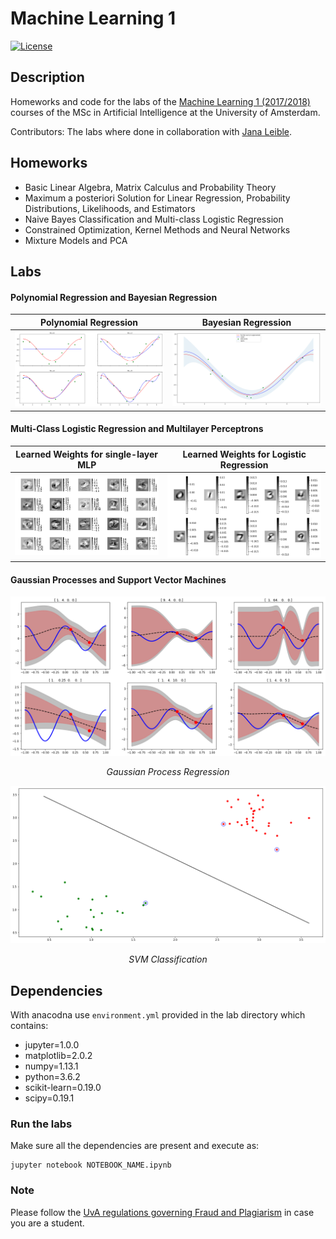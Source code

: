 # Machine Learning 1

[![License](http://img.shields.io/:license-mit-blue.svg)](LICENSE)


## Description

Homeworks and code for the labs of the [Machine Learning 1 (2017/2018)](http://studiegids.uva.nl/xmlpages/page/2017-2018-en/search-course/course/31203) courses of the MSc in Artificial Intelligence at the University of Amsterdam.


Contributors: 
The labs where done in collaboration with [Jana Leible](https://github.com/janaleible). 

## Homeworks
- Basic Linear Algebra, Matrix Calculus and Probability Theory
- Maximum a posteriori Solution for Linear Regression, Probability Distributions, Likelihoods, and Estimators
- Naive Bayes Classification and Multi-class Logistic Regression
- Constrained Optimization, Kernel Methods and Neural Networks
- Mixture Models and PCA



## Labs
#### Polynomial Regression and Bayesian Regression

Polynomial Regression             |  Bayesian Regression
:-------------------------:|:-------------------------:
![Image description](figures/PolynomialRegression.png)|![Image description](figures/BayesianRegression.png)

#### Multi-Class Logistic Regression and Multilayer Perceptrons


Learned Weights for single-layer MLP |  Learned Weights for Logistic Regression
:-------------------------:|:-------------------------:
![Image description](figures/MLP.png)|![Image description](figures/Regression.png)


#### Gaussian Processes and Support Vector Machines

![Image description](figures/GP.png)
<p align="center">
<i>Gaussian Process Regression</i>
</p>

![Image description](figures/SVM.png)
<p align="center">
  <i>SVM Classification</i>
</p>

## Dependencies
With anacodna use ```environment.yml``` provided in the lab directory which contains:

- jupyter=1.0.0    
- matplotlib=2.0.2    
- numpy=1.13.1      
- python=3.6.2   
- scikit-learn=0.19.0   
- scipy=0.19.1  

### Run the labs
Make sure all the dependencies are present and execute as:
``` 
jupyter notebook NOTEBOOK_NAME.ipynb
```

### Note


Please follow the <a href="http://student.uva.nl/en/content/az/plagiarism-and-fraud/plagiarism-and-fraud.html">UvA regulations governing Fraud and Plagiarism</a> in case you are a student.